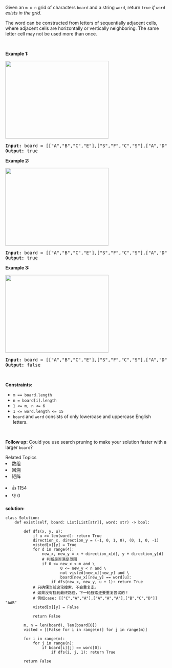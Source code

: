 <p>Given an <code>m x n</code> grid of characters <code>board</code> and a string <code>word</code>, return <code>true</code> <em>if</em> <code>word</code> <em>exists in the grid</em>.</p>

<p>The word can be constructed from letters of sequentially adjacent cells, where adjacent cells are horizontally or vertically neighboring. The same letter cell may not be used more than once.</p>

<p>&nbsp;</p>
<p><strong>Example 1:</strong></p>
<img alt="" src="https://assets.leetcode.com/uploads/2020/11/04/word2.jpg" style="width: 322px; height: 242px;" />
<pre>
<strong>Input:</strong> board = [[&quot;A&quot;,&quot;B&quot;,&quot;C&quot;,&quot;E&quot;],[&quot;S&quot;,&quot;F&quot;,&quot;C&quot;,&quot;S&quot;],[&quot;A&quot;,&quot;D&quot;,&quot;E&quot;,&quot;E&quot;]], word = &quot;ABCCED&quot;
<strong>Output:</strong> true
</pre>

<p><strong>Example 2:</strong></p>
<img alt="" src="https://assets.leetcode.com/uploads/2020/11/04/word-1.jpg" style="width: 322px; height: 242px;" />
<pre>
<strong>Input:</strong> board = [[&quot;A&quot;,&quot;B&quot;,&quot;C&quot;,&quot;E&quot;],[&quot;S&quot;,&quot;F&quot;,&quot;C&quot;,&quot;S&quot;],[&quot;A&quot;,&quot;D&quot;,&quot;E&quot;,&quot;E&quot;]], word = &quot;SEE&quot;
<strong>Output:</strong> true
</pre>

<p><strong>Example 3:</strong></p>
<img alt="" src="https://assets.leetcode.com/uploads/2020/10/15/word3.jpg" style="width: 322px; height: 242px;" />
<pre>
<strong>Input:</strong> board = [[&quot;A&quot;,&quot;B&quot;,&quot;C&quot;,&quot;E&quot;],[&quot;S&quot;,&quot;F&quot;,&quot;C&quot;,&quot;S&quot;],[&quot;A&quot;,&quot;D&quot;,&quot;E&quot;,&quot;E&quot;]], word = &quot;ABCB&quot;
<strong>Output:</strong> false
</pre>

<p>&nbsp;</p>
<p><strong>Constraints:</strong></p>

<ul>
	<li><code>m == board.length</code></li>
	<li><code>n = board[i].length</code></li>
	<li><code>1 &lt;= m, n &lt;= 6</code></li>
	<li><code>1 &lt;= word.length &lt;= 15</code></li>
	<li><code>board</code> and <code>word</code> consists of only lowercase and uppercase English letters.</li>
</ul>

<p>&nbsp;</p>
<p><strong>Follow up:</strong> Could you use search pruning to make your solution faster with a larger <code>board</code>?</p>
<div><div>Related Topics</div><div><li>数组</li><li>回溯</li><li>矩阵</li></div></div><br><div><li>👍 1154</li><li>👎 0</li></div> 
<br>
<strong> solution: </strong>

```python3
class Solution:
    def exist(self, board: List[List[str]], word: str) -> bool:

        def dfs(x, y, u):
            if u >= len(word): return True
            direction_x, direction_y = (-1, 0, 1, 0), (0, 1, 0, -1)
            visted[x][y] = True
            for d in range(4):
                new_x, new_y = x + direction_x[d], y + direction_y[d]
                # 判断是否满足范围
                if 0 <= new_x < m and \
                        0 <= new_y < n and \
                        not visted[new_x][new_y] and \
                        board[new_x][new_y] == word[u]:
                    if dfs(new_x, new_y, u + 1): return True
            # 只确保当前这轮搜索，不会重复走。
            # 如果没有找到最终路径，下一轮搜索还要重复尝试的！
            # 例如case: [["C","A","A"],["A","A","A"],["B","C","D"]] "AAB"
            visted[x][y] = False

            return False

        m, n = len(board), len(board[0])
        visted = [[False for i in range(n)] for j in range(m)]

        for i in range(m):
            for j in range(n):
                if board[i][j] == word[0]:
                    if dfs(i, j, 1): return True

        return False


```
  